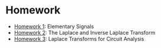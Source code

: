 # Homework

* [Homework 1](hw1): Elementary Signals
* [Homework 2](hw2): The Laplace and Inverse Laplace Transform
* [Homework 3](hw3): Laplace Transforms for Circuit Analysis
